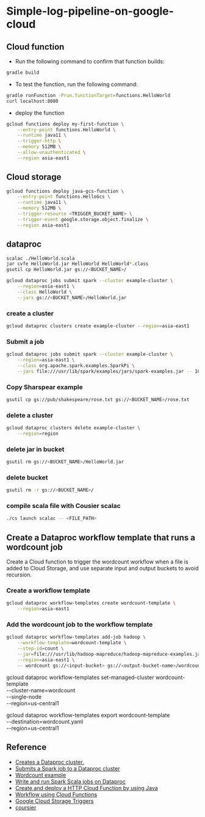 # Simple-log-pipeline-on-google-cloud

## Cloud function

- Run the following command to confirm that function builds:
```bash
gradle build
```

- To test the function, run the following command:
```bash
gradle runFunction -Prun.functionTarget=functions.HelloWorld
curl localhost:8080
```

- deploy the function
```bash
gcloud functions deploy my-first-function \
    --entry-point functions.HelloWorld \
    --runtime java11 \
    --trigger-http \
    --memory 512MB \
    --allow-unauthenticated \
    --region asia-east1
```

## Cloud storage

```bash
gcloud functions deploy java-gcs-function \
    --entry-point functions.HelloGcs \
    --runtime java11 \
    --memory 512MB \
    --trigger-resource <TRIGGER_BUCKET_NAME> \
    --trigger-event google.storage.object.finalize \
    --region asia-east1
```

## dataproc
```bash
scalac ./HelloWorld.scala
jar cvfe HelloWorld.jar HelloWorld HelloWorld*.class
gsutil cp HelloWorld.jar gs://<BUCKET_NAME>/

gcloud dataproc jobs submit spark --cluster example-cluster \
    --region=asia-east1 \
    --class HelloWorld \
    --jars gs://<BUCKET_NAME>/HelloWorld.jar
```

### create a cluster
```bash
gcloud dataproc clusters create example-cluster --region=asia-east1
```

### Submit a job
```bash
gcloud dataproc jobs submit spark --cluster example-cluster \
    --region=asia-east1 \
    --class org.apache.spark.examples.SparkPi \
    --jars file:///usr/lib/spark/examples/jars/spark-examples.jar -- 1000
```

### Copy Sharspear example
```bash
gsutil cp gs://pub/shakespeare/rose.txt gs://<BUCKET_NAME>/rose.txt
```

### delete a cluster
```bash
gcloud dataproc clusters delete example-cluster \
    --region=region
```
### delete jar in bucket
```bash
gsutil rm gs://<BUCKET_NAME>/HelloWorld.jar
```

### delete bucket
```bash
gsutil rm -r gs://<BUCKET_NAME>/
```

### compile scala file with Cousier scalac
```bash
./cs launch scalac -- <FILE_PATH>
```

## Create a Dataproc workflow template that runs a wordcount job
Create a Cloud function to trigger the wordcount workflow when a file is added to Cloud Storage, and use separate input and output buckets to avoid recursion.

### Create a workflow template
```bash
gcloud dataproc workflow-templates create wordcount-template \
    --region=asia-east1
```

### Add the wordcount job to the workflow template
```bash
gcloud dataproc workflow-templates add-job hadoop \
    --workflow-template=wordcount-template \
    --step-id=count \
    --jar=file:///usr/lib/hadoop-mapreduce/hadoop-mapreduce-examples.jar \
    --region=asia-east1 \
    -- wordcount gs://<input-bucket> gs://<output-bucket-name>/wordcount-output
```

gcloud dataproc workflow-templates set-managed-cluster wordcount-template \
    --cluster-name=wordcount \
    --single-node \
    --region=us-central1

gcloud dataproc workflow-templates export wordcount-template \
    --destination=wordcount.yaml \
    --region=us-central1

## Reference
- [Creates a Dataproc cluster.](https://cloud.google.com/dataproc/docs/samples/dataproc-create-cluster)
- [Submits a Spark job to a Dataproc cluster](https://cloud.google.com/dataproc/docs/samples/dataproc-submit-job)
- [Wordcount example](https://cloud.google.com/dataproc/docs/tutorials/spark-scala#running_pre-installed_example_code)
- [Write and run Spark Scala jobs on Dataproc](https://cloud.google.com/dataproc/docs/tutorials/spark-scala)
- [Create and deploy a HTTP Cloud Function by using Java](https://cloud.google.com/functions/docs/create-deploy-http-java)
- [Workflow using Cloud Functions](https://cloud.google.com/dataproc/docs/tutorials/workflow-function)
- [Google Cloud Storage Triggers](https://cloud.google.com/functions/docs/calling/storage#functions-calling-storage-go)
- [coursier](https://get-coursier.io/docs/cli-launch)
